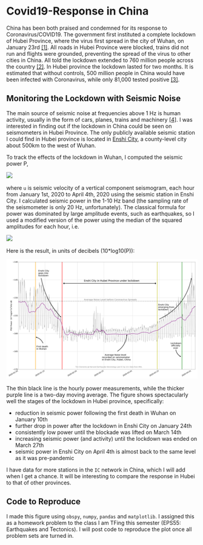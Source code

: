 # Covid19-Response in China

China has been both praised and condemned for its response to Coronavirus/COVID19. The government first instituted a complete lockdown of Hubei Province, where the virus first spread in the city of Wuhan, on January 23rd [[1]](https://www.nytimes.com/2020/01/23/world/asia/china-coronavirus-outbreak.html). All roads in Hubei Province were blocked, trains did not run and flights were grounded, preventing the spread of the virus to other cities in China. All told the lockdown extended to 760 million people across the country [[2]](https://www.nytimes.com/2020/02/15/business/china-coronavirus-lockdown.html). In Hubei province the lockdown lasted for two months. It is estimated that without controls, 500 million people in China would have been infected with Coronavirus, while only 81,000 tested positive [[3]](https://www.nature.com/articles/d41586-020-00741-x). 

## Monitoring the Lockdown with Seismic Noise

The main source of seismic noise at frequencies above 1 Hz is human activity, usually in the form of cars, planes, trains and machinery [[4]](https://www.nature.com/articles/s41598-017-15499-y). I was interested in finding out if the lockdown in China could be seen on seismometers in Hubei Province. The only publicly available seismic station I could find in Hubei province is located in [Enshi City](https://ds.iris.edu/gmap/#network=IC&station=ENH&starttime=2019-12-01&planet=earth), a county-level city about 500km to the west of Wuhan. 

To track the effects of the lockdown in Wuhan, I computed the seismic power P, 


<img src="https://render.githubusercontent.com/render/math?math=P = \frac{1}{N}\sum_{n=1}^{N} u(n)^2">

where `u` is seismic velocity of a vertical component seismogram, each hour from January 1st, 2020 to April 4th, 2020 using the seismic station in Enshi City. I calculated seismic power in the 1-10 Hz band (the sampling rate of the seismometer is only 20 Hz, unfortunately). The classical formula for power was dominated by large amplitude events, such as earthquakes, so I used a modified version of the power using the median of the squared amplitudes for each hour, i.e. 

<img src="https://render.githubusercontent.com/render/math?math=P = \median(u(n_0)^2, u(n_1)^2 , ..., u(n_N)^2)">

Here is the result, in units of decibels (10*log10(P)): 

![Enshi](IC.ENH.png)

The thin black line is the hourly power measurements, while the thicker purple line is a two-day moving average.  The figure shows spectacularly well the stages of the lockdown in Hubei province, specifically:

- reduction in seismic power following the first death in Wuhan on January 10th
- further drop in power after the lockdown in Enshi City on January 24th
- consistently low power until the blockade was lifted on March 14th
- increasing seismic power (and activity) until the lockdown was ended on March 27th
- seismic power in Enshi City on April 4th is almost back to the same level as it was pre-pandemic

I have data for more stations in the `IC` network in China, which I will add when I get a chance. It will be interesting to compare the response in Hubei to that of other provinces. 


## Code to Reproduce
I made this figure using `obspy`, `numpy`, `pandas` and `matplotlib`. I assigned this as a homework problem to the class I am TFing this semester (EPS55: Earthquakes and Tectonics). I will post code to reproduce the plot once all problem sets are turned in. 




